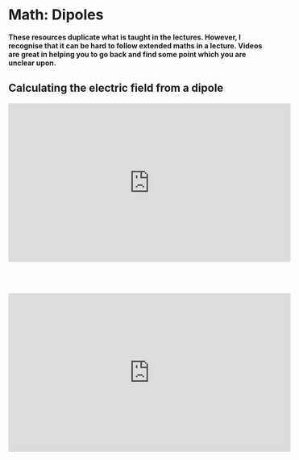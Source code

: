 # Math: Dipoles

<link rel="stylesheet" type="text/css" href="../customstyle.css">

**These resources duplicate what is taught in the lectures. However, I recognise that it can be hard to follow extended maths in a lecture. Videos are great in helping you to go back and find some point which you are unclear upon.**

## Calculating the electric field from a dipole

<iframe width="560" height="315" src="https://www.youtube.com/embed/dBPiLUFBL84?si=cnZzrwvL9nnfa-vw" title="YouTube video player" frameborder="0" allow="accelerometer; autoplay; clipboard-write; encrypted-media; gyroscope; picture-in-picture; web-share" referrerpolicy="strict-origin-when-cross-origin" allowfullscreen></iframe>

<!--<video class="video-container" controls>
  <source src="https://www.nottingham.ac.uk/~ppzmis/phys3009/videos/M4.mp4" type="video/mp4">
  Your browser does not support the video tag.
</video>
-->
<br><br>
<iframe width="560" height="315" src="https://www.youtube.com/embed/5mvI9YvCv7M?si=wIs_0TchasXIjMmq" title="YouTube video player" frameborder="0" allow="accelerometer; autoplay; clipboard-write; encrypted-media; gyroscope; picture-in-picture; web-share" referrerpolicy="strict-origin-when-cross-origin" allowfullscreen></iframe>
<!--<video class="video-container" controls>
  <source src="https://www.nottingham.ac.uk/~ppzmis/phys3009/videos/M4b.mp4" type="video/mp4">
  Your browser does not support the video tag.
</video>
-->